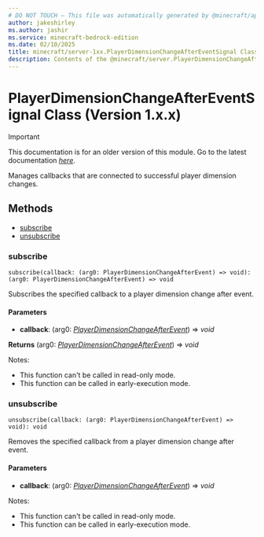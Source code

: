 ```yaml
---
# DO NOT TOUCH — This file was automatically generated by @minecraft/api-docs-generator, to report problems file an issue at https://github.com/Mojang/minecraft-scripting-libraries
author: jakeshirley
ms.author: jashir
ms.service: minecraft-bedrock-edition
ms.date: 02/10/2025
title: minecraft/server-1xx.PlayerDimensionChangeAfterEventSignal Class
description: Contents of the @minecraft/server.PlayerDimensionChangeAfterEventSignal class (Version 1.x.x).
---
```

# PlayerDimensionChangeAfterEventSignal Class (Version 1.x.x)

> [!IMPORTANT]
> This documentation is for an older version of this module. Go to the latest documentation [*here*](../../../scriptapi/minecraft/server/PlayerDimensionChangeAfterEventSignal.md).

Manages callbacks that are connected to successful player dimension changes.

## Methods
- [subscribe](#subscribe)
- [unsubscribe](#unsubscribe)

### **subscribe**
`
subscribe(callback: (arg0: PlayerDimensionChangeAfterEvent) => void): (arg0: PlayerDimensionChangeAfterEvent) => void
`

Subscribes the specified callback to a player dimension change after event.

#### **Parameters**
- **callback**: (arg0: [*PlayerDimensionChangeAfterEvent*](PlayerDimensionChangeAfterEvent.md)) => *void*

**Returns** (arg0: [*PlayerDimensionChangeAfterEvent*](PlayerDimensionChangeAfterEvent.md)) => *void*
  
Notes:
- This function can't be called in read-only mode.
- This function can be called in early-execution mode.

### **unsubscribe**
`
unsubscribe(callback: (arg0: PlayerDimensionChangeAfterEvent) => void): void
`

Removes the specified callback from a player dimension change after event.

#### **Parameters**
- **callback**: (arg0: [*PlayerDimensionChangeAfterEvent*](PlayerDimensionChangeAfterEvent.md)) => *void*
  
Notes:
- This function can't be called in read-only mode.
- This function can be called in early-execution mode.
